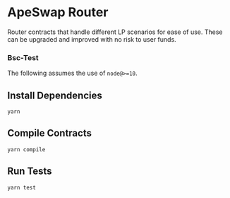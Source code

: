 # ApeSwap Router

Router contracts that handle different LP scenarios for ease of use. These can be upgraded and improved with no risk to user funds.

### Bsc-Test

The following assumes the use of `node@>=10`.

## Install Dependencies

`yarn`

## Compile Contracts

`yarn compile`

## Run Tests

`yarn test`

